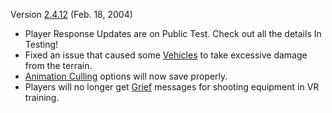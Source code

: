 Version [2.4.12](2.4.12.md) (Feb. 18, 2004)

- Player Response Updates are on Public Test. Check out all the details In
  Testing!
- Fixed an issue that caused some [Vehicles](../vehicles/Vehicle.md) to take excessive
  damage from the terrain.
- [Animation Culling](../terminology/Animation_Culling.md) options will now save properly.
- Players will no longer get [Grief](../terminology/Grief_points.md) messages for shooting
  equipment in VR training.

<!--[category:Patches](category:Patches.md)-->
